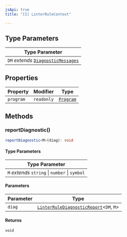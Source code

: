 ```yaml
---
jsApi: true
title: "[I] LinterRuleContext"

---
```

## Type Parameters

| Type Parameter |
| ------ |
| `DM` *extends* [`DiagnosticMessages`](DiagnosticMessages.md) |

## Properties

| Property | Modifier | Type |
| ------ | ------ | ------ |
| `program` | `readonly` | [`Program`](Program.md) |

## Methods

### reportDiagnostic()

```ts
reportDiagnostic<M>(diag): void
```

#### Type Parameters

| Type Parameter |
| ------ |
| `M` *extends* `string` \| `number` \| `symbol` |

#### Parameters

| Parameter | Type |
| ------ | ------ |
| `diag` | [`LinterRuleDiagnosticReport`](../type-aliases/LinterRuleDiagnosticReport.md)<`DM`, `M`\> |

#### Returns

`void`
